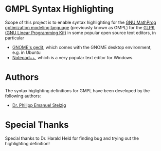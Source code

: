 # GMPL Syntax Highlighting

Scope of this project is to enable syntax highlighting for the [GNU MathProg optimization modeling language](https://en.wikibooks.org/wiki/GLPK/GMPL_%28MathProg%29) 
(previously known as GMPL) for the [GLPK (GNU Linear Programming Kit)](https://www.gnu.org/software/glpk/) in some popular open source text editors, in particular

* [GNOME's gedit](https://gitlab.gnome.org/GNOME/gedit/), which comes with the GNOME desktop environment, e.g. in Ubuntu
* [Notepad++](https://notepad-plus-plus.org/), which is a very popular text editor for Windows

# Authors
The syntax higlighting definitions for GMPL have been developed by the following authors:
* [Dr. Philipp Emanuel Stelzig](mailto:software@philippstelzig.de)

# Special Thanks
Special thanks to Dr. Harald Held for finding bug and trying out the highlighting definition!

